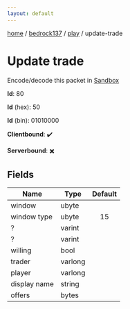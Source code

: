 ```yaml
---
layout: default
---
```


[home](/)  /  [bedrock137](/protocol/bedrock137)  /  [play](/protocol/bedrock137/play)  /  update-trade

# Update trade

Encode/decode this packet in [Sandbox](../../../sandbox/bedrock137#play.update_trade)

**Id**: 80

**Id** (hex): 50

**Id** (bin): 01010000

**Clientbound**: ✔️

**Serverbound**: ✖️

## Fields

Name | Type | Default
---|---|:---:
window | ubyte | 
window type | ubyte | 15
? | varint | 
? | varint | 
willing | bool | 
trader | varlong | 
player | varlong | 
display name | string | 
offers | bytes |
